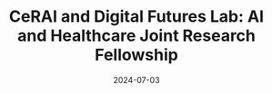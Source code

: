 ---
title: "CeRAI and Digital Futures Lab: AI and Healthcare Joint Research Fellowship"
date: 2024-07-03
venue: "IIT Madras"
image: "https://pbs.twimg.com/media/GRn3rpeXkAA9jMy?format=jpg&name=medium"
link: "https://digitalfutureslab.notion.site/careers-78c91a91fb33482795090465cd975a50"
draft: false
---